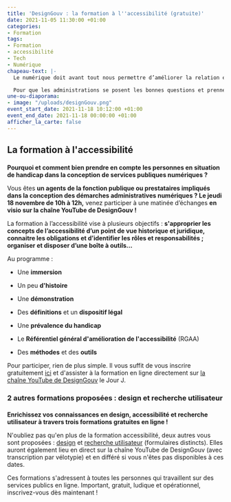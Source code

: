 ```yaml
---
title: 'DesignGouv : la formation à l''accessibilité (gratuite)'
date: 2021-11-05 11:30:00 +01:00
categories:
- Formation
tags:
- Formation
- accessibilité
- Tech
- Numérique
chapeau-text: |-
  Le numérique doit avant tout nous permettre d’améliorer la relation entre les citoyens et l’administration, à travers des services simples, accessibles et humains. Ces services doivent s’adresser à toutes et tous, quels que soient nos particularités et nos usages.

  Pour que les administrations se posent les bonnes questions et prennent les bonnes décisions en utilisant les bonnes méthodes et les bons outils, le pôle **Design des services numériques** de la Direction interministérielle du numérique (DINUM) propose **trois formations gratuites indispensables : la formation accessibilité, la formation design, et la formation recherche utilisateur.**
une-ou-diaporama:
- image: "/uploads/designGouv.png"
event_start_date: 2021-11-18 10:12:00 +01:00
event_end_date: 2021-11-18 00:00:00 +01:00
afficher_la_carte: false
---
```


## La formation à l'accessibilité

<div class="encadre noir"><p style="margin-top: 20px"><b>Pourquoi et comment bien prendre en compte les personnes en situation de handicap dans la conception de services publiques numériques ?</b></p></div>

Vous êtes **un agents de la fonction publique ou prestataires impliqués dans la conception des démarches administratives numériques ? Le jeudi 18 novembre de 10h à 12h,** venez participer à une matinée d’échanges **en visio sur la chaîne YouTube de DesignGouv !**

La formation à l’accessibilité vise à plusieurs objectifs : **s'approprier les concepts de l’accessibilité d’un point de vue historique et juridique, connaitre les obligations et d’identifier les rôles et responsabilités ; organiser et disposer d’une boîte à outils…**

Au programme :

* Une **immersion**

* Un peu **d'histoire**

* Une **démonstration**

* Des **définitions** et un **dispositif légal**

* Une **prévalence du handicap**

* Le **Référentiel général d'amélioration de l'accessibilité** (RGAA)

* Des **méthodes** et des **outils**

Pour participer, rien de plus simple. Il vous suffit de vous inscrire gratuitement [ici](https://design.numerique.gouv.fr/formations/accessibilite/) et d'assister à la formation en ligne directement sur [la chaîne YouTube de DesignGouv](https://www.youtube.com/channel/UCMH9lC8dSlRVRfb0LoKuJZw/featured) le Jour J.

### 2 autres formations proposées : design et recherche utilisateur

<div class="encadre noir"><p style="margin-top: 20px"><b>Enrichissez vos connaissances en design, accessibilité et recherche utilisateur à travers trois formations gratuites en ligne !</b></p></div>

N'oubliez pas qu'en plus de la formation accessibilité, deux autres  vous sont proposées : [design](https://design.numerique.gouv.fr/formations/accessibilite/) et [recherche utilisateur](https://design.numerique.gouv.fr/formations/recherche-utilisateur/) (formulaires distincts). Elles auront également lieu en direct sur la chaîne YouTube de DesignGouv (avec transcription par vélotypie) et en différé si vous n'êtes pas disponibles à ces dates.

Ces formations s'adressent à toutes les personnes qui travaillent sur des services publics en ligne. Important, gratuit, ludique et opérationnel, inscrivez-vous dès maintenant !